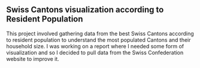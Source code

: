 ## Swiss Cantons visualization according to Resident Population

This project involved gathering data from the best Swiss Cantons according to resident population to understand the most populated Cantons and their household 
size. I was working on a report where I needed some form of visualization and so I decided to pull data from the Swiss Confederation website to improve it.
